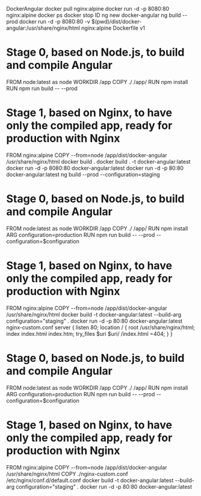 DockerAngular
docker pull nginx:alpine
docker run -d -p 8080:80 nginx:alpine
docker ps
docker stop ID
ng new docker-angular
ng build --prod
docker run -d -p 8080:80 -v $(pwd)/dist/docker-angular:/usr/share/nginx/html nginx:alpine
Dockerfile v1

# Stage 0, based on Node.js, to build and compile Angular
FROM node:latest as node
WORKDIR /app
COPY ./ /app/
RUN npm install
RUN npm run build -- --prod

# Stage 1, based on Nginx, to have only the compiled app, ready for production with Nginx
FROM nginx:alpine
COPY --from=node /app/dist/docker-angular /usr/share/nginx/html
docker build .
docker build . -t docker-angular:latest
docker run -d -p 8080:80 docker-angular:latest
docker run -d -p 80:80 docker-angular:latest
ng build --prod --configuration=staging
# Stage 0, based on Node.js, to build and compile Angular
FROM node:latest as node
WORKDIR /app
COPY ./ /app/
RUN npm install
ARG configuration=production
RUN npm run build -- --prod --configuration=$configuration

# Stage 1, based on Nginx, to have only the compiled app, ready for production with Nginx
FROM nginx:alpine
COPY --from=node /app/dist/docker-angular /usr/share/nginx/html
docker build -t docker-angular:latest --build-arg configuration="staging" .
docker run -d -p 80:80 docker-angular:latest
nginx-custom.conf
server {
  listen 80;
  location / {
    root /usr/share/nginx/html;
    index index.html index.htm;
    try_files $uri $uri/ /index.html =404;
  }
}
# Stage 0, based on Node.js, to build and compile Angular
FROM node:latest as node
WORKDIR /app
COPY ./ /app/
RUN npm install
ARG configuration=production
RUN npm run build -- --prod --configuration=$configuration

# Stage 1, based on Nginx, to have only the compiled app, ready for production with Nginx
FROM nginx:alpine
COPY --from=node /app/dist/docker-angular /usr/share/nginx/html
COPY ./nginx-custom.conf /etc/nginx/conf.d/default.conf
docker build -t docker-angular:latest --build-arg configuration="staging" .
docker run -d -p 80:80 docker-angular:latest